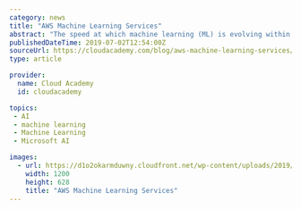 ```yaml
---
category: news
title: "AWS Machine Learning Services"
abstract: "The speed at which machine learning (ML) is evolving within the cloud industry is exponentially growing, and public cloud providers such as AWS are releasing more and more services and feature updates to run in parallel with the trend and demand of this ..."
publishedDateTime: 2019-07-02T12:54:00Z
sourceUrl: https://cloudacademy.com/blog/aws-machine-learning-services/
type: article

provider:
  name: Cloud Academy
  id: cloudacademy

topics:
 - AI
 - machine learning
 - Machine Learning
 - Microsoft AI

images:
  - url: https://d1o2okarmduwny.cloudfront.net/wp-content/uploads/2019/07/aws-machine-learning-2019-reinvent-social_1x.png
    width: 1200
    height: 628
    title: "AWS Machine Learning Services"
---
```

